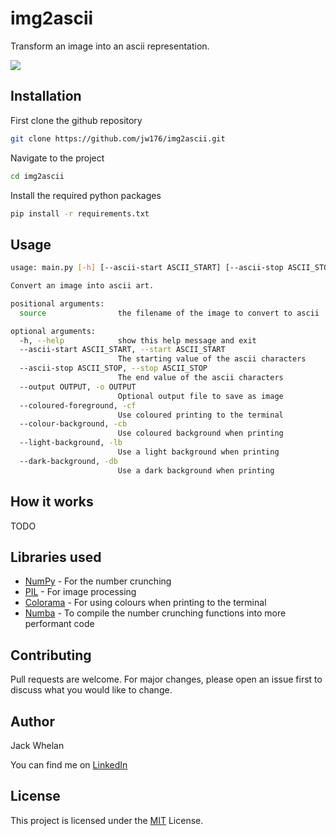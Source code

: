 # img2ascii
Transform an image into an ascii representation.

![](readme_assets/Mario.gif)

## Installation

First clone the github repository

```bash
git clone https://github.com/jw176/img2ascii.git
```

Navigate to the project

```bash
cd img2ascii
```

Install the required python packages

```bash
pip install -r requirements.txt
```

## Usage

```bash
usage: main.py [-h] [--ascii-start ASCII_START] [--ascii-stop ASCII_STOP] [--output OUTPUT] [--coloured-foreground] [--colour-background | --light-background | --dark-background] source

Convert an image into ascii art.

positional arguments:
  source                the filename of the image to convert to ascii

optional arguments:
  -h, --help            show this help message and exit
  --ascii-start ASCII_START, --start ASCII_START
                        The starting value of the ascii characters
  --ascii-stop ASCII_STOP, --stop ASCII_STOP
                        The end value of the ascii characters
  --output OUTPUT, -o OUTPUT
                        Optional output file to save as image
  --coloured-foreground, -cf
                        Use coloured printing to the terminal
  --colour-background, -cb
                        Use coloured background when printing
  --light-background, -lb
                        Use a light background when printing
  --dark-background, -db
                        Use a dark background when printing
```

## How it works

TODO

## Libraries used

 - [NumPy](https://numpy.org/) - For the number crunching
 - [PIL](https://pillow.readthedocs.io/en/stable/) - For image processing
 - [Colorama](https://pypi.org/project/colorama/) - For using colours when printing to the terminal
 - [Numba](https://numba.pydata.org/) - To compile the number crunching functions into more performant code

## Contributing
Pull requests are welcome. For major changes, please open an issue first to discuss what you would like to change.

## Author
Jack Whelan

You can find me on [LinkedIn](www.linkedin.com/in/jack-whelan-1707491aa) 

## License
This project is licensed under the [MIT](LICENSE) License.
